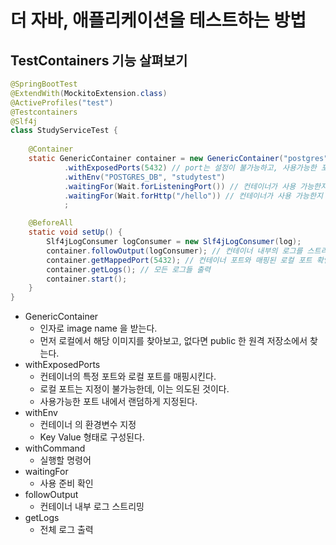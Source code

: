 # 더 자바, 애플리케이션을 테스트하는 방법

## TestContainers 기능 살펴보기

```java
@SpringBootTest
@ExtendWith(MockitoExtension.class)
@ActiveProfiles("test")
@Testcontainers
@Slf4j
class StudyServiceTest {
	
	@Container
	static GenericContainer container = new GenericContainer("postgres") // imageName 은 로컬에서 찾아보고 없다면 원격에서 찾아온다.
			.withExposedPorts(5432) // port는 설정이 불가능하고, 사용가능한 포트중에서 랜덤하게 매핑한다.
			.withEnv("POSTGRES_DB", "studytest")
			.waitingFor(Wait.forListeningPort()) // 컨테이너가 사용 가능한지 대기했다가 사용하는 옵션
			.waitingFor(Wait.forHttp("/hello")) // 컨테이너가 사용 가능한지 대기했다가 사용하는 옵션
			;

	@BeforeAll
	static void setUp() {
		Slf4jLogConsumer logConsumer = new Slf4jLogConsumer(log);
		container.followOutput(logConsumer); // 컨테이너 내부의 로그를 스트리밍 한다.
		container.getMappedPort(5432); // 컨테이너 포트와 매핑된 로컬 포트 확인
		container.getLogs(); // 모든 로그들 출력
		container.start();
	}
}
```
- GenericContainer
    - 인자로 image name 을 받는다.
    - 먼저 로컬에서 해당 이미지를 찾아보고, 없다면 public 한 원격 저장소에서 찾는다.
- withExposedPorts
    - 컨테이너의 특정 포트와 로컬 포트를 매핑시킨다.
    - 로컬 포트는 지정이 불가능한데, 이는 의도된 것이다.
    - 사용가능한 포트 내에서 랜덤하게 지정된다.
- withEnv
    - 컨테이너 의 환경변수 지정
    - Key Value 형태로 구성된다.
- withCommand
    - 실행할 명령어
- waitingFor
    - 사용 준비 확인
- followOutput
    - 컨테이너 내부 로그 스트리밍
- getLogs
    - 전체 로그 출력